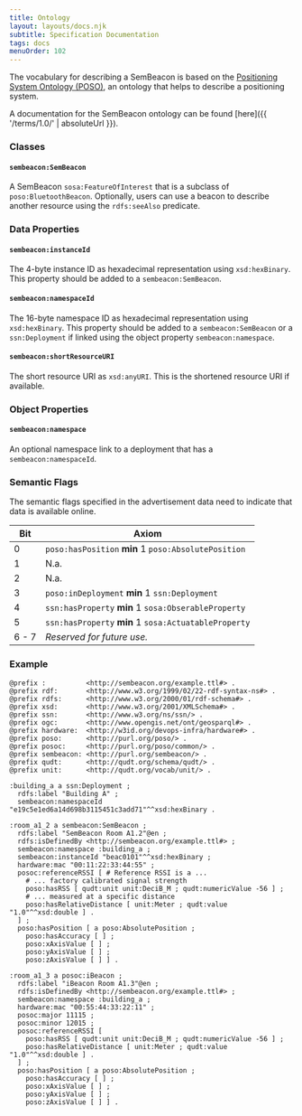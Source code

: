 ```yaml
---
title: Ontology
layout: layouts/docs.njk
subtitle: Specification Documentation
tags: docs
menuOrder: 102
---
```


The vocabulary for describing a SemBeacon is based on the [Positioning System Ontology (POSO)](https://github.com/OpenHPS/POSO), an ontology that helps to describe a positioning system.

A documentation for the SemBeacon ontology can be found [here]({{ '/terms/1.0/' | absoluteUrl }}).

### Classes

#### `sembeacon:SemBeacon`
A SemBeacon `sosa:FeatureOfInterest` that is a subclass of `poso:BluetoothBeacon`. Optionally, users can use a beacon
to describe another resource using the `rdfs:seeAlso` predicate.

### Data Properties

#### `sembeacon:instanceId`
The 4-byte instance ID as hexadecimal representation using `xsd:hexBinary`. This property should be added
to a `sembeacon:SemBeacon`.

#### `sembeacon:namespaceId`
The 16-byte namespace ID as hexadecimal representation using `xsd:hexBinary`. This property should be added
to a `sembeacon:SemBeacon` or a `ssn:Deployment` if linked using the object property `sembeacon:namespace`.

#### `sembeacon:shortResourceURI`
The short resource URI as `xsd:anyURI`. This is the shortened resource URI if available.

### Object Properties

#### `sembeacon:namespace`
An optional namespace link to a deployment that has a `sembeacon:namespaceId`.

### Semantic Flags
The semantic flags specified in the advertisement data need to indicate that data is available online.

| **Bit**  | **Axiom** |
|---|---|
| 0 | `poso:hasPosition` **min** 1 `poso:AbsolutePosition` |
| 1 | N.a. |
| 2 | N.a. |
| 3 | `poso:inDeployment` **min** 1 `ssn:Deployment` |
| 4 | `ssn:hasProperty` **min** 1 `sosa:ObserableProperty` |
| 5 | `ssn:hasProperty` **min** 1 `sosa:ActuatableProperty` |
| 6 - 7 | *Reserved for future use.* |

### Example

```turtle
@prefix :          <http://sembeacon.org/example.ttl#> .
@prefix rdf:       <http://www.w3.org/1999/02/22-rdf-syntax-ns#> .
@prefix rdfs:      <http://www.w3.org/2000/01/rdf-schema#> .
@prefix xsd:       <http://www.w3.org/2001/XMLSchema#> .
@prefix ssn:       <http://www.w3.org/ns/ssn/> .
@prefix ogc:       <http://www.opengis.net/ont/geosparql#> .
@prefix hardware:  <http://w3id.org/devops-infra/hardware#> .
@prefix poso:      <http://purl.org/poso/> .
@prefix posoc:     <http://purl.org/poso/common/> .
@prefix sembeacon: <http://purl.org/sembeacon/> .
@prefix qudt:      <http://qudt.org/schema/qudt/> .
@prefix unit:      <http://qudt.org/vocab/unit/> .

:building_a a ssn:Deployment ;
  rdfs:label "Building A" ;
  sembeacon:namespaceId "e19c5e1ed6a14d698b3115451c3add71"^^xsd:hexBinary .

:room_a1_2 a sembeacon:SemBeacon ;
  rdfs:label "SemBeacon Room A1.2"@en ;
  rdfs:isDefinedBy <http://sembeacon.org/example.ttl#> ;
  sembeacon:namespace :building_a ;
  sembeacon:instanceId "beac0101"^^xsd:hexBinary ;
  hardware:mac "00:11:22:33:44:55" ;
  posoc:referenceRSSI [ # Reference RSSI is a ...
    # ... factory calibrated signal strength
    poso:hasRSS [ qudt:unit unit:DeciB_M ; qudt:numericValue -56 ] ;
    # ... measured at a specific distance
    poso:hasRelativeDistance [ unit:Meter ; qudt:value "1.0"^^xsd:double ] .
  ] ;
  poso:hasPosition [ a poso:AbsolutePosition ;
    poso:hasAccuracy [ ] ;
    poso:xAxisValue [ ] ;
    poso:yAxisValue [ ] ;
    poso:zAxisValue [ ] ] .

:room_a1_3 a posoc:iBeacon ;
  rdfs:label "iBeacon Room A1.3"@en ;
  rdfs:isDefinedBy <http://sembeacon.org/example.ttl#> ;
  sembeacon:namespace :building_a ;
  hardware:mac "00:55:44:33:22:11" ;
  posoc:major 11115 ;
  posoc:minor 12015 ;
  posoc:referenceRSSI [ 
    poso:hasRSS [ qudt:unit unit:DeciB_M ; qudt:numericValue -56 ] ;
    poso:hasRelativeDistance [ unit:Meter ; qudt:value "1.0"^^xsd:double ] .
  ] ;
  poso:hasPosition [ a poso:AbsolutePosition ;
    poso:hasAccuracy [ ] ;
    poso:xAxisValue [ ] ;
    poso:yAxisValue [ ] ;
    poso:zAxisValue [ ] ] .
```
